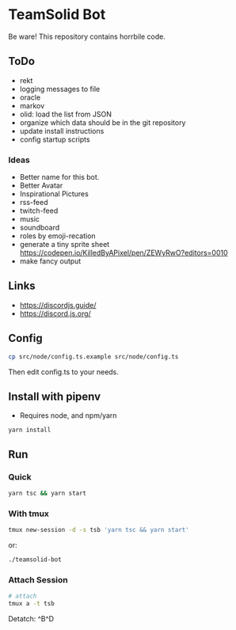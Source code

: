 # TeamSolid Bot

Be ware!
This repository contains horrbile code.

## ToDo

* rekt
* logging messages to file
* oracle
* markov
* olid: load the list from JSON
* organize which data should be in the git repository
* update install instructions
* config startup scripts

### Ideas

* Better name for this bot.
* Better Avatar
* Inspirational Pictures
* rss-feed
* twitch-feed
* music
* soundboard
* roles by emoji-recation
* generate a tiny sprite sheet https://codepen.io/KilledByAPixel/pen/ZEWyRwO?editors=0010
* make fancy output

## Links

* https://discordjs.guide/
* https://discord.js.org/

## Config

~~~bash
cp src/node/config.ts.example src/node/config.ts
~~~

Then edit config.ts to your needs.

## Install with pipenv

* Requires node, and npm/yarn

~~~
yarn install
~~~

## Run

### Quick

~~~bash
yarn tsc && yarn start
~~~

### With tmux

~~~bash
tmux new-session -d -s tsb 'yarn tsc && yarn start'
~~~

or:

~~~bash
./teamsolid-bot
~~~


### Attach Session

~~~bash
# attach
tmux a -t tsb
~~~

Detatch: ^B^D
